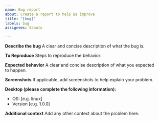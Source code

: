 ```yaml
---
name: Bug report
about: Create a report to help us improve
title: "[bug]"
labels: bug
assignees: Sabuto

---
```


**Describe the bug**
A clear and concise description of what the bug is.

**To Reproduce**
Steps to reproduce the behavior:

**Expected behavior**
A clear and concise description of what you expected to happen.

**Screenshots**
If applicable, add screenshots to help explain your problem.

**Desktop (please complete the following information):**
 - OS: [e.g. linux]
 - Version [e.g. 1.0.0]

**Additional context**
Add any other context about the problem here.
